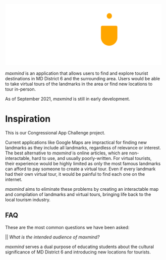 ![Image of logo](./pictures/logo1.png)

*maxmind* is an application that allows users to find and explore tourist destinations in MD District 6 and the surrounding area. Users would be able to take virtual tours of the landmarks in the area or find new locations to tour in-person.

As of September 2021, *maxmind* is still in early development.

# Inspiration

This is our Congressional App Challenge project.

Current applications like Google Maps are impractical for finding new landmarks as they include all landmarks, regardless of relevance or interest. The best alternative to *maxmind* is online articles, which are non-interactable, hard to use, and usually poorly-written. For virtual tourists, their experience would be highly limited as only the most famous landmarks can afford to pay someone to create a virtual tour. Even if every landmark had their own virtual tour, it would be painful to find each one on the internet. 

*maxmind* aims to eliminate these problems by creating an interactable map and compilation of landmarks and virtual tours, bringing life back to the local tourism industry.

## FAQ
These are the most common questions we have been asked:

|| *What is the intended audience of maxmind?*

*maxmind* serves a dual purpose of educating students about the cultural significance of MD District 6 and introducing new locations for tourists.
